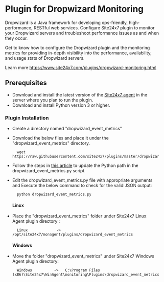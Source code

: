 Plugin for Dropwizard Monitoring
===========

Dropwizard is a Java framework for developing ops-friendly, high-performance, RESTful web services. Configure Site24x7 plugin to monitor your Dropwizard servers and troubleshoot performance issues as and when they occur.

Get to know how to configure the Dropwizard plugin and the monitoring metrics for providing in-depth visibility into the performance, availability, and usage stats of Dropwizard servers.

Learn more https://www.site24x7.com/plugins/dropwizard-monitoring.html


## Prerequisites

- Download and install the latest version of the [Site24x7 agent](https://www.site24x7.com/app/client#/admin/inventory/add-monitor) in the server where you plan to run the plugin. 
- Download and install Python version 3 or higher.


### Plugin Installation  

- Create a directory named "dropwizard_event_metrics"

- Download the below files and place it under the "dropwizard_event_metrics" directory.

		wget https://raw.githubusercontent.com/site24x7/plugins/master/dropwizard_event_metrics/dropwizard_event_metrics.py

- Follow the steps in [this article](https://support.site24x7.com/portal/en/kb/articles/updating-python-path-in-a-plugin-script-for-linux-servers) to update the Python path in the dropwizard_event_metrics.py script.

- Edit the dropwizard_event_metrics.py file with appropriate arguments and Execute the below command to check for the valid JSON output:

		python dropwizard_event_metrics.py
  #### Linux

- Place the "dropwizard_event_metrics" folder under Site24x7 Linux Agent plugin directory : 

		Linux             ->   /opt/site24x7/monagent/plugins/dropwizard_event_metrics

  #### Windows 

- Move the folder "dropwizard_event_metrics" under Site24x7 Windows Agent plugin directory: 

		Windows          ->   C:\Program Files (x86)\Site24x7\WinAgent\monitoring\Plugins\dropwizard_event_metrics
